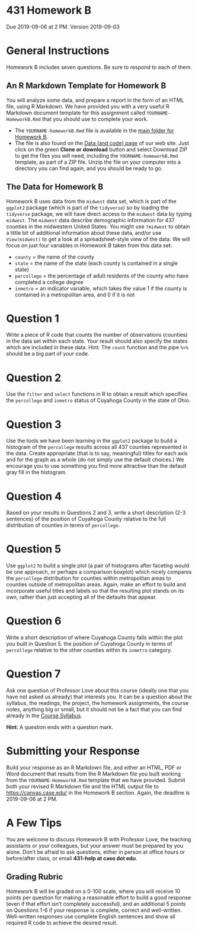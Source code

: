 431 Homework B
================
Due 2019-09-06 at 2 PM. Version 2019-09-03

# General Instructions

Homework B includes seven questions. Be sure to respond to each of them.

## An R Markdown Template for Homework B

You will analyze some data, and prepare a report in the form of an HTML
file, using R Markdown. We have provided you with a very useful R
Markdown document template for this assignment called
`YOURNAME-HomeworkB.Rmd` that you should use to complete your work.

  - The `YOURNAME-homeworkB.Rmd` file is available in the [main folder
    for Homework
    B](https://github.com/THOMASELOVE/2019-431/tree/master/Homework/B).
  - The file is also found on the [Data (and code)
    page](https://github.com/THOMASELOVE/2019-431-data) of our web site.
    Just click on the green **Clone or download** button and select
    Download ZIP to get the files you will need, including the
    `YOURNAME-homeworkB.Rmd` template, as part of a ZIP file. Unzip the
    file on your computer into a directory you can find again, and you
    should be ready to go.

## The Data for Homework B

Homework B uses data from the `midwest` data set, which is part of the
`ggplot2` package (which is part of the `tidyverse`) so by loading the
`tidyverse` package, we will have direct access to the `midwest` data by
typing `midwest`. The `midwest` data describe demographic information
for 437 counties in the midwestern United States. You might use
`?midwest` to obtain a little bit of additional information about these
data, and/or use `View(midwest)` to get a look at a spreadsheet-style
view of the data. We will focus on just four variables in Homework B
taken from this data set:

  - `county` = the name of the county
  - `state` = the name of the state (each county is contained in a
    single state)
  - `percollege` = the percentage of adult residents of the county who
    have completed a college degree
  - `inmetro` = an indicator variable, which takes the value 1 if the
    county is contained in a metropolitan area, and 0 if it is not

# Question 1

Write a piece of R code that counts the number of observations
(counties) in the data set within each state. Your result should also
specify the states which are included in these data. Hint: The `count`
function and the pipe `%>%` should be a big part of your code.

# Question 2

Use the `filter` and `select` functions in R to obtain a result which
specifies the `percollege` and `inmetro` status of Cuyahoga County in
the state of Ohio.

# Question 3

Use the tools we have been learning in the `ggplot2` package to build a
histogram of the `percollege` results across all 437 counties
represented in the data. Create appropriate (that is to say, meaningful)
titles for each axis and for the graph as a whole (do not simply use the
default choices.) We encourage you to use something you find more
attractive than the default gray fill in the histogram.

# Question 4

Based on your results in Questions 2 and 3, write a short description
(2-3 sentences) of the position of Cuyahoga County relative to the full
distribution of counties in terms of `percollege`.

# Question 5

Use `ggplot2` to build a single plot (a pair of histograms after
faceting would be one approach, or perhaps a comparison boxplot) which
nicely compares the `percollege` distribution for counties within
metropolitan areas to counties outside of metropolitan areas. Again,
make an effort to build and incorporate useful titles and labels so that
the resulting plot stands on its own, rather than just accepting all of
the defaults that appear.

# Question 6

Write a short description of where Cuyahoga County falls within the plot
you built in Question 5. the position of Cuyahoga County in terms of
`percollege` relative to the other counties within its `inmetro`
category.

# Question 7

Ask one question of Professor Love about this course (ideally one that
you have not asked us already) that interests you. It can be a question
about the syllabus, the readings, the project, the homework assignments,
the course notes, anything big or small, but it should not be a fact
that you can find already in the [Course
Syllabus](https://thomaselove.github.io/2019-431-syllabus/).

**Hint**: A question ends with a question mark.

# Submitting your Response

Build your response as an R Markdown file, and either an HTML, PDF or
Word document that results from the R Markdown file you built working
from the `YOURNAME-HomeworkB.Rmd` template that we have provided. Submit
both your revised R Markdown file and the HTML output file to
<https://canvas.case.edu/> in the Homework B section. Again, the
deadline is 2019-09-06 at 2 PM.

# A Few Tips

You are welcome to discuss Homework B with Professor Love, the teaching
assistants or your colleagues, but your answer must be prepared by you
alone. Don’t be afraid to ask questions, either in person at office
hours or before/after class, or email **431-help at case dot edu**.

## Grading Rubric

Homework B will be graded on a 0-100 scale, where you will receive 10
points per question for making a reasonable effort to build a good
response (even if that effort isn’t completely successful), and an
additional 5 points on Questions 1-6 if your response is complete,
correct and well-written. Well-written responses use complete English
sentences and show all required R code to achieve the desired result.
